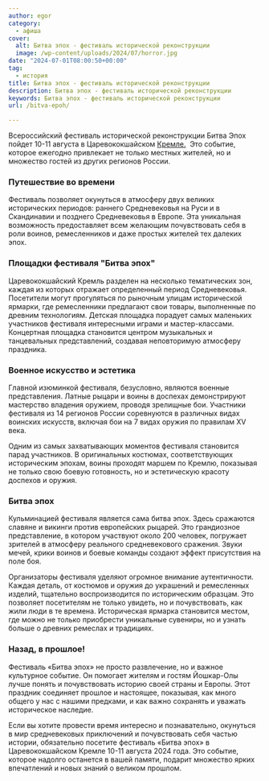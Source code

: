 ```yaml
---
author: egor
category:
  - афиша
cover:
  alt: Битва эпох - фестиваль исторической реконструкции
  image: /wp-content/uploads/2024/07/horror.jpg
date: "2024-07-01T08:00:50+00:00"
tag:
  - история
title: Битва эпох - фестиваль исторической реконструкции
description: Битва эпох - фестиваль исторической реконструкции
keywords: Битва эпох - фестиваль исторической реконструкции
url: /bitva-epoh/

---
```

Всероссийский фестиваль исторической реконструкции Битва Эпох пойдет 10-11 августа в Царевококшайском [Кремле.](/marijskij-kreml/)  Это событие, которое ежегодно привлекает не только местных жителей, но и множество гостей из других регионов России.

### Путешествие во времени

Фестиваль позволяет окунуться в атмосферу двух великих исторических периодов: раннего Средневековья на Руси и в Скандинавии и позднего Средневековья в Европе. Эта уникальная возможность предоставляет всем желающим почувствовать себя в роли воинов, ремесленников и даже простых жителей тех далеких эпох.

### Площадки фестиваля "Битва эпох"

Царевококшайский Кремль разделен на несколько тематических зон, каждая из которых отражает определенный период Средневековья. Посетители могут прогуляться по рыночным улицам исторической ярмарки, где ремесленники предлагают свои товары, выполненные по древним технологиям. Детская площадка порадует самых маленьких участников фестиваля интересными играми и мастер-классами. Концертная площадка становится центром музыкальных и танцевальных представлений, создавая неповторимую атмосферу праздника.

### Военное искусство и эстетика

Главной изюминкой фестиваля, безусловно, являются военные представления. Латные рыцари и воины в доспехах демонстрируют мастерство владения оружием, проводя зрелищные бои. Участники фестиваля из 14 регионов России соревнуются в различных видах воинских искусств, включая бои на 7 видах оружия по правилам XV века.

Одним из самых захватывающих моментов фестиваля становится парад участников. В оригинальных костюмах, соответствующих историческим эпохам, воины проходят маршем по Кремлю, показывая не только свою боевую готовность, но и эстетическую красоту доспехов и оружия.

### Битва эпох

Кульминацией фестиваля является сама битва эпох. Здесь сражаются славяне и викинги против европейских рыцарей. Это грандиозное представление, в котором участвуют около 200 человек, погружает зрителей в атмосферу реального средневекового сражения. Звуки мечей, крики воинов и боевые команды создают эффект присутствия на поле боя.

Организаторы фестиваля уделяют огромное внимание аутентичности. Каждая деталь, от костюмов и оружия до украшений и ремесленных изделий, тщательно воспроизводится по историческим образцам. Это позволяет посетителям не только увидеть, но и почувствовать, как жили люди в те времена. Историческая ярмарка становится местом, где можно не только приобрести уникальные сувениры, но и узнать больше о древних ремеслах и традициях.

### Назад, в прошлое!

Фестиваль «Битва эпох» не просто развлечение, но и важное культурное событие. Он помогает жителям и гостям Йошкар-Олы лучше понять и почувствовать историю своей страны и Европы. Этот праздник соединяет прошлое и настоящее, показывая, как много общего у нас с нашими предками, и как важно сохранять и уважать историческое наследие.

Если вы хотите провести время интересно и познавательно, окунуться в мир средневековых приключений и почувствовать себя частью истории, обязательно посетите фестиваль «Битва эпох» в Царевококшайском Кремле 10-11 августа 2024 года. Это событие, которое надолго останется в вашей памяти, подарит множество ярких впечатлений и новых знаний о великом прошлом.
